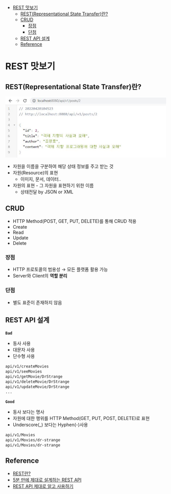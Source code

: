 - [REST 맛보기](#rest-맛보기)
  - [REST(Representational State Transfer)란?](#restrepresentational-state-transfer란)
  - [CRUD](#crud)
    - [장점](#장점)
    - [단점](#단점)
  - [REST API 설계](#rest-api-설계)
  - [Reference](#reference)

# REST 맛보기

## REST(Representational State Transfer)란?
![GET 요청](asset/GET.JPG)
- 자원을 이름을 구분하여 해당 상태 정보를 주고 받는 것
- 자원(Resource)의 표현
  - 이미지, 문서, 데이터..
- 자원의 표현 - 그 자원을 표현하기 위한 이름
  - 상태전달 by JSON or XML

## CRUD

- HTTP Method(POST, GET, PUT, DELETE)를 통해 CRUD 적용
- Create
- Read
- Update
- Delete

### 장점
- HTTP 프로토콜의 범용성 → 모든 플랫폼 활용 가능
- Server와 Client의 **역할 분리**

### 단점
- 별도 표준이 존재하지 않음

## REST API 설계
**`Bad`**
- 동사 사용
- 대문자 사용
- 단수형 사용
```
api/v1/createMovies
api/v1/seeMovies
api/v1/getMovie/DrStrange
api/v1/deleteMovie/DrStrange
api/v1/updateMovie/DrStrange
...

```
**`Good`**
- 동사 보다는 명사
- 자원에 대한 행위를 HTTP Method(GET, PUT, POST, DELETE)로 표현
- Underscore(_) 보다는 Hyphen(-)사용
```
api/v1/Movies
api/v1/Movies/dr-strange
api/v1/Movies/dr-strange
```

## Reference
- [REST란?](https://gmlwjd9405.github.io/2018/09/21/rest-and-restful.html)
- [5분 만에 제대로 설계하는 REST API](https://www.youtube.com/watch?v=4DxHX95Lq2U)
- [REST API 제대로 알고 사용하기](https://meetup.toast.com/posts/92)